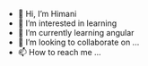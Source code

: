 - 👋 Hi, I’m Himani
- 👀 I’m interested in learning
- 🌱 I’m currently learning angular
- 💞️ I’m looking to collaborate on ...
- 📫 How to reach me ...

<!---
himani-0700/himani-0700 is a ✨ special ✨ repository because its `README.md` (this file) appears on your GitHub profile.
You can click the Preview link to take a look at your changes.
--->
